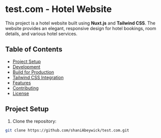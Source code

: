 # test.com - Hotel Website

This project is a hotel website built using **Nuxt.js** and **Tailwind CSS**. The website provides an elegant, responsive design for hotel bookings, room details, and various hotel services.

## Table of Contents

- [Project Setup](#project-setup)
- [Development](#development)
- [Build for Production](#build-for-production)
- [Tailwind CSS Integration](#tailwind-css-integration)
- [Features](#features)
- [Contributing](#contributing)
- [License](#license)

## Project Setup

1. Clone the repository:

```bash
git clone https://github.com/shaniAbeywick/test.com.git

